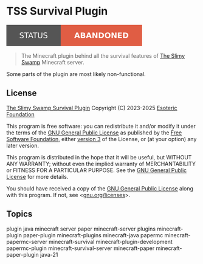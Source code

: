 # TSS Survival Plugin

[![Project Status: Abandoned](./assets/images/badges/status.svg)](./)

> The Minecraft plugin behind all the survival features of [The Slimy Swamp](https://github.com/TheSlimySwamp) Minecraft server.

Some parts of the plugin are most likely non-functional.

## License

[The Slimy Swamp Survival Plugin](./) Copyright (C) 2023-2025 [Esoteric Foundation](https://esoteric.foundation)

This program is free software: you can redistribute it and/or modify it under the terms of the [GNU General Public License](./LICENSE) as published by the [Free Software Foundation](https://www.fsf.org/), either [version 3](./LICENSE) of the License, or (at your option) any later version.

This program is distributed in the hope that it will be useful, but WITHOUT ANY WARRANTY; without even the implied warranty of MERCHANTABILITY or FITNESS FOR A PARTICULAR PURPOSE. See the [GNU General Public License](./LICENSE) for more details.

You should have received a copy of the [GNU General Public License](./LICENSE) along with this program. If not, see <[gnu.org/licenses](https://www.gnu.org/licenses/)>.

## Topics

plugin java minecraft server paper minecraft-server plugins minecraft-plugin paper-plugin minecraft-plugins minecraft-java papermc minecraft-papermc-server minecraft-survival minecraft-plugin-development papermc-plugin minecraft-survival-server minecraft-paper minecraft-paper-plugin java-21

